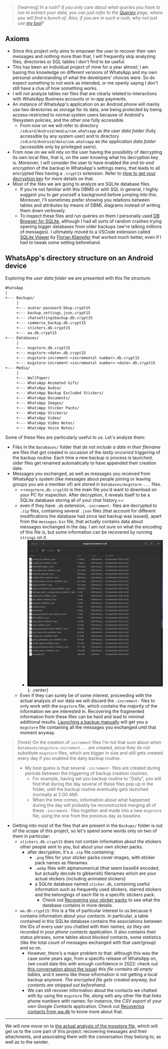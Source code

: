 > [!warning] In a rush?
>*If you only care about what queries you have to run to extract your data, you can just refer to the [Queries](Queries.md) page, where you will find a bunch of. Also, if you are in such a rush, why not just use [my tool](https://github.com/gchem1se/rechat)?*

## Axioms 
- Since this project only aims to empower the user to recover their own messages and nothing more than that, I will frequently skip analyzing files, directories or SQL tables I don't find to be useful.
- This has been an individual project of mine for a year almost; I am basing this knowledge on different versions of WhatsApp and my own personal understanding of what the developers' choices were. So do expect something to not work as intended, or me openly saying I don't still have a clue of how something works.
- I will not analyze tables nor files that are clearly related to interactions with WhatsApp Business accounts or in-app payments.
- An instance of WhatsApp's application on an Android phone will mainly use two directories as storage for its data, one being protected by being access-restricted to normal system users because of Android's filesystem policies, and the other one fully accessible.
	- From now on we will refer to directory `/sdcard/Android/media/com.whatsapp` as *the user data folder* (fully accessible by any system user) and to directory `/sdcard/Android/data/com.whatsapp` as *the application data folder* (accessible only by privileged users).
- From now on we will rely on the user having the possibility of decrypting its own local files, that is, on the user knowing what his decryption key is. Moreover, I will consider the user to have enabled the *end-to-end encryption* of the backup in WhatsApp's settings menu, that leads to all encrypted files having a `.crypt15` extension. Refer to [How to get your decryption key](How%20to%20get%20your%20decryption%20key.md) for more details on that.
- Most of the files we are going to analyze are SQLite database files. 
	- If you're not familiar with this DBMS or with SQL in general, I highly suggest you to get yourself a background before jumping into this. Moreover, I'll sometimes prefer showing you relations between tables and attributes by means of DBML diagrams instead of writing them down verbosely.
	- To inspect these files and run queries on them I personally used [DB Browser for SQLite](https://sqlitebrowser.org/), although I had all sorts of random crashes trying opening bigger databases from older backups (we're talking millions of messages). I ultimately moved to a VSCode extension called [SQLite Viewer](https://marketplace.visualstudio.com/items?itemName=qwtel.sqlite-viewer) by [Florian Klampfer](https://marketplace.visualstudio.com/publishers/qwtel) that worked much better, even if I had to tweak some setting beforehand. 
## WhatsApp's directory structure on an Android device
Exploring the *user data folder* we are presented with this file structure:

```
WhatsApp
|
+--- Backups/
	 |
	 +--- avatar-password.bkup.crypt15
	 +--- backup_settings.json.crypt15
	 +--- chatsettingsbackup.db.crypt15
	 +--- commerce_backup.db.crypt15
	 +--- stickers.db.crypt15
	 +--- wa.db.crypt15
+--- Databases/
	 |
	 +--- msgstore.db.crypt15
	 +--- msgstore-<date>.db.crypt15
	 +--- msgstore-increment-<incremental number>.db.crypt15
	 +--- msgstore-increment-<incremental number>-<date>.db.crypt15
+--- Media/
	 |
	 +--- WallPaper/
	 +--- WhatsApp Animated Gifs/
	 +--- WhatsApp Audio/
	 +--- WhatsApp Backup Excluded Stickers/
	 +--- WhatsApp Documents/
	 +--- WhatsApp Images/
	 +--- WhatsApp Sticker Packs/
	 +--- WhatsApp Stickers/
	 +--- WhatsApp Video/
	 +--- WhatsApp Video Notes/
	 +--- WhatsApp Voice Notes/
```

Some of these files are particularly useful to us. Let's analyze them:

- Files in the `Databases/` folder that *do not include a date in their filename* are files that got created in occasion of the *lastly occurred triggering* of the backup routine. Each time a new backup is process is launched, older files get renamed automatically to have appended their creation date.
- Messages you exchanged, as well as messages you received from WhatsApp's system (like messages about people joining or leaving groups you are a member of) are stored in `Databases/msgstore-...` files.
	- ==`msgstore.db.cryptXX` is the main file you'd want to download on your PC for inspection. After decryption, it reveals itself to be a SQLite database storing all of your chat history.==
	- even if they have `.db` extension, `-increment-` files are decrypted to `.zip` files, containing several `.json` files (that account for different modifications the database had since last backup was issued), apart from the `messages.bin` file, that actually contains data about messages exchanged in the day. I am not sure on what the encoding of this file is, but some information can be recovered by running `strings` on it.
		- ![Pasted image 20240930200812.png](img/Pasted%20image%2020240930200812.png){: .center}
	- Even if they can surely be of some interest, proceeding with the actual analysis of our data we will discard the `-increment-` files to only work with the `msgstore` file,  which contains the majority of the information we are interested in. Recovering the fragmented information from these files can be hard and lead to minimal additional results. [Launching a backup manually](Launching%20a%20backup%20manually.md) will get you a `msgstore` file containing all the messages you exchanged until that moment anyway.

> [!note] On the creation of `increment` files
> I'm not that sure about when `Databases/msgstore-increment...` are created, since they do not substitute `msgstore` files, which are bigger in size and still gets created every day if you enabled the daily backup routine. 
> - My best guess is that several `-increment-` files are created during periods between the triggering of backup creation routines. 
> 	- For example, having set you backup routine to "Daily", you will find that during the day several of these files pop up in the folder, until the backup routine eventually gets launched (normally at 2:00 AM). 
> 	- When the time comes, information about what happened during the day will probably be reconstructed merging all of these `-increment-` files together and made into a new `msgstore` file, using the one from the previous day as baseline.

- Getting into most of the files that are present in the `Backups/` folder is out of the scope of this project, so let's spend some words only on two of them in particular:
	- `stickers.db.crypt15` does not contain information about the stickers other people sent to you, but about your own sticker packs. 
		- after decryption, it's a `.zip` file containing:
			- `.png` files for your sticker packs cover images, with sticker pack names as filenames
			- `.webp` files with alphanumerical (that seem base64 encoded, but actually decode to gibberish) filenames which are your actual stickers (including animated stickers)
			- a SQLite database named `sticker.db`, containing useful information such as frequently used stickers, starred stickers and the belongings of each file to a specific stickers pack. 
				- Check out [Recovering your sticker packs](Recovering%20your%20sticker%20packs.md) to see what the database contains in more details.
	- `wa.db.crypt15`: this is a file of particular interest to us because it contains information about your *contacts*. In particular, a table contained in this SQLite database contains the associations between the IDs of every user you chatted with their *names, as they are recorded in your phone contacts application*. It also contains their status phrases, some tables about *blocked* contacts, some statistics (like the total count of messages exchanged with that user/group) and so on.
		- However, there's a major problem to that: although this was the case some years ago, from a specific release of WhatsApp on, (we could date this with enough confidence in 2022: check out [this conversation about the issue](https://github.com/KnugiHK/WhatsApp-Chat-Exporter/issues/63#issuecomment-2310816596)) *this file contains all empty tables*, and it seems like these information is not getting a local backup anymore. *The encrypted file gets created anyway, but contents are stripped out beforehand.*
		- We can still recover information about the contacts we chatted with by using the `msgstore` file, along with any other file that links phone numbers with names: for instance, the *CSV export* of your own *Google Contacts* application. Check out [Recovering contacts from wa.db](Recovering%20contacts%20from%20wa.db.md) to know more about that.

----

We will now move on to [the actual analysis of the msgstore file](Chats%20and%20Groups.md), which will get us to the core part of this project: recovering messages and their attachments, and associating them with the conversation they belong to, as well as to the sender.